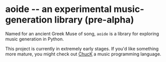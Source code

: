 # aoide -- an experimental music-generation library (pre-alpha)

Named for an ancient Greek Muse of song, `aoide` is a library
for exploring music generation in Python.

This project is currently in extremely early stages. If you'd
like something more mature, you might check out 
[ChucK](http://chuck.cs.princeton.edu/) a music programming language.
